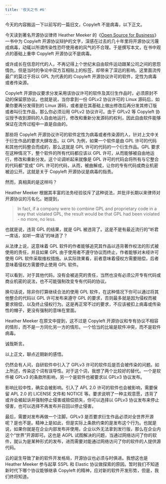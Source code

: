 ```yaml
---
title: '夜天之书 #6'
---
```


今天的内容搬运一下以前写的一篇旧文，Copyleft 不是病毒，以下正文。

今天读到著名开源协议律师 Heather Meeker 的《[Open Source for Business](https://book.douban.com/subject/35309516/)》一书中为 Copyleft 开源协议辩护的文字，深感在过去的几十年里将开源协议污蔑成病毒，动辄以所谓传染性恐吓使用者的风气的不合理。于是撰写本文，在书中观点的基础上重申 Copyleft 开源协议不是病毒。

或许成长在信息时代的人，不再记得上个世纪末自由软件运动跟某公司之间的恩怨情仇，但是当时的争论中双方互相贴上的标签，却带来了深远的影响。这里面流传最广的莫过于将以 GPL 为代表的的 Copyleft 开源协议许可的软件，定性为病毒或者传染源。

Copyleft 开源协议要求分发采用该协议许可的软件及其衍生作品时，必须原封不动的保留原协议。也就是说，当你拿到一份 GPLv2 协议许可的 Linux 源码后，如果你要再分发得到的 Linux 源码，或者是在其基础上做出修改后再分发其修订版或者叫衍生作品，那么你必须沿用 GPLv2 协议许可。由于 GPLv2 等 Copyleft 协议授予收到源码的人自由地运行，修改和重新分发源码的权利，因此自由软件能够保证在流传过程中一直是自由的。

那些将 Copyleft 开源协议许可的软件定性为病毒或者传染源的人，针对上文中关于衍生作品的要求大肆攻击。以 GPL 为例，如果一个软件是由 GPL 许可的代码和其他代码整合而成的，那么这就是 GPL 许可的代码的一个衍生作品。GPL 要求在这种情况下，整个软件的所有代码都应该以 GPL 许可，从而能够被自由地运行，修改和重新分发。这个论调听起来就像是 GPL 许可的代码会将所有与它整合的代码都“变成” GPL 许可的代码，从而，被曲解成，让你的专有代码或商业机密被迫公开。这就是关于 Copyleft 开源协议是病毒的指责。

然而，真相真的是这样吗？

Heather Meeker 根据其丰富的法务经验驳斥了这种说法，并批评长期以来律师对开源协议的污名化。她提到，

> In fact, if a company were to combine GPL and proprietary code in a way that violated GPL, the result would be that GPL had been violated - no more, no less.

也就是说，违背 GPL 的结果，就是 GPL 被违背了。这是不是有最近流行的“听君一席话，如听一席话”的味道了？

从法律上说，这意味着 GPL 软件的作者能够追究其作品以违背著作权法的形式被使用的责任，并且如果 GPL 由于使用者不遵守协议而终止，作者能够对未经许可使用 GPL 软件采取维权措施。从实际效果看，前者意味着侵权方需要赔偿，后者意味着侵权方需要停止使用 GPL 软件。

可以看到，对于其他代码，没有会被追究的责任，当然也没有必须公开专有代码或商业机密的说法，也不可能强制改变专有代码的协议。

换句话说，除非你打算继续合法的使用 GPL 软件，在这种情况下你可以通过将其他整合的代码以 GPL 许可发布来遵守 GPL 的要求，否则最多就是因为侵权而被要求赔偿，以及终止侵权行为。这是再正常不过的要求，不应该被扣上病毒或传染性的帽子，更没有强制的意味在里面。

Heather Meeker 在原文中提到，这不过是 Copyleft 开源协议和专有协议不相容的情形，而不是一方同化另一方的情形。一个恰当的比喻是软件冲突，而不是软件病毒。

诚哉斯言。

以上正文，聊点近期新的感悟。

仍然会有人问，自研软件中引入了 GPLv3 许可的软件后是否会被传染的问题。如上所述，传染这个词有误导性。对于这个词，我想了两个比较好的替代。一个是软件被 GPLv3 的条款所影响，另一个是软件也被要求以 GPLv3 协议发布。

影响比较中性，确实会被影响。引入了 APL 2.0 许可的软件也会被影响，需要保留 APL 2.0 的 LICENSE 文件和 NOTICE 等。要求说明了一种主观意愿，违背了或许会被起诉并强制停止侵害或赔偿损失，你可以选择以 GPLv3 协议发布来停止侵害，也可以选择不再发布并召回以停止侵害。

最后，需要对发布再做一个注脚。GPLv3 是否要求衍生作品必须对全世界开源呢？是也不是。精神上是如此，但是实际上条款约束的是发布这个行为。也就是说，如果你就是在企业内部发布并使用，企业以外无法拿到发行版，那么在企业内这个“世界”开源即可。这也是 AGPL 试图解决的问题，当通过网络访问了你的软件，就认为是某种形式的发布，进而需要对能通过网络访问了你的软件的人提供源代码。

云的诞生导致了新的软件开发格局，开源协议也必须与时俱进。我想这也是 Heather Meeker 参与起草 SSPL 和 Elastic 协议做探索的原因。暂时我们不知道新时代下哪个协议能够继承 Copyleft 的精神，应对新的软件开发形势，但是，我们终将知道。
